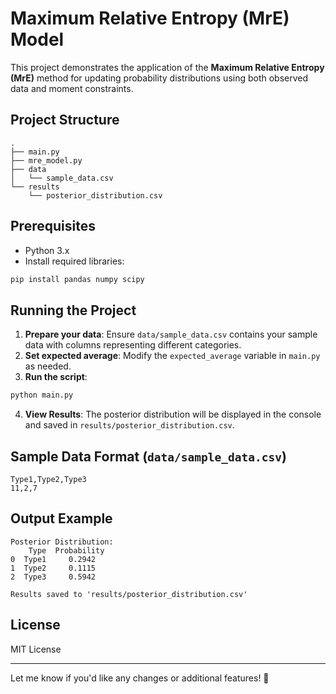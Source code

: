 

# Maximum Relative Entropy (MrE) Model

This project demonstrates the application of the **Maximum Relative Entropy (MrE)** method for updating probability distributions using both observed data and moment constraints.

## Project Structure

```
.
├── main.py
├── mre_model.py
├── data
│   └── sample_data.csv
└── results
    └── posterior_distribution.csv
```

## Prerequisites

- Python 3.x
- Install required libraries:

```bash
pip install pandas numpy scipy
```

## Running the Project

1. **Prepare your data**: Ensure `data/sample_data.csv` contains your sample data with columns representing different categories.
2. **Set expected average**: Modify the `expected_average` variable in `main.py` as needed.
3. **Run the script**:

```bash
python main.py
```

4. **View Results**: The posterior distribution will be displayed in the console and saved in `results/posterior_distribution.csv`.

## Sample Data Format (`data/sample_data.csv`)

```
Type1,Type2,Type3
11,2,7
```

## Output Example

```
Posterior Distribution:
    Type  Probability
0  Type1     0.2942
1  Type2     0.1115
2  Type3     0.5942

Results saved to 'results/posterior_distribution.csv'
```

## License

MIT License

---

Let me know if you'd like any changes or additional features! 🚀
